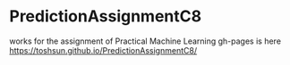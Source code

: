 # PredictionAssignmentC8
works for the assignment of Practical Machine Learning
gh-pages is here https://toshsun.github.io/PredictionAssignmentC8/
